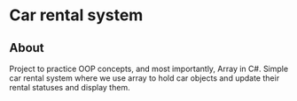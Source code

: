 # Car rental system

## About
Project to practice OOP concepts, and most importantly, Array in C#. Simple car rental system where we use array to hold car objects and update their rental statuses and display them. 
